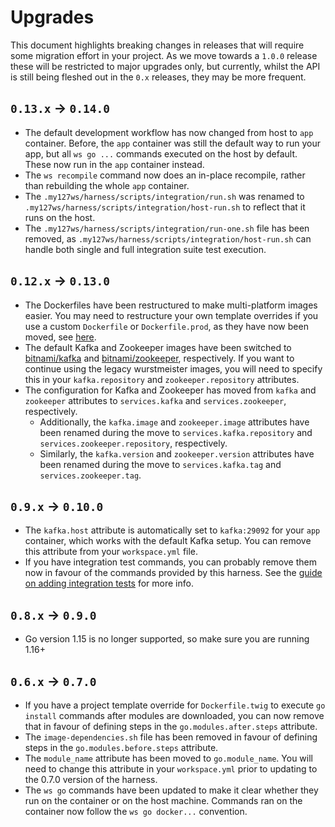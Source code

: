 # Upgrades

This document highlights breaking changes in releases that will require some migration effort in your project. As we move towards a `1.0.0` release these will be restricted to major upgrades only, but currently, whilst the API is still being fleshed out in the `0.x` releases, they may be more frequent.

## `0.13.x` -> `0.14.0`

* The default development workflow has now changed from host to `app` container. Before, the `app` container was still the default way to run your app, but all `ws go ...` commands executed on the host by default. These now run in the `app` container instead.
* The `ws recompile` command now does an in-place recompile, rather than rebuilding the whole `app` container.
* The `.my127ws/harness/scripts/integration/run.sh` was renamed to `.my127ws/harness/scripts/integration/host-run.sh` to reflect that it runs on the host.
* The `.my127ws/harness/scripts/integration/run-one.sh` file has been removed, as `.my127ws/harness/scripts/integration/host-run.sh` can handle both single and full integration suite test execution.

## `0.12.x` -> `0.13.0`

* The Dockerfiles have been restructured to make multi-platform images easier. You may need to restructure your own template overrides if you use a custom `Dockerfile` or `Dockerfile.prod`, as they have now been moved, see [here](https://github.com/inviqa/harness-go/tree/master/docker/image/app/include).
* The default Kafka and Zookeeper images have been switched to [bitnami/kafka](https://hub.docker.com/r/bitnami/kafka) and [bitnami/zookeeper](https://hub.docker.com/r/bitnami/zookeeper), respectively. If you want to continue using the legacy wurstmeister images, you will need to specify this in your `kafka.repository` and `zookeeper.repository` attributes.
* The configuration for Kafka and Zookeeper has moved from `kafka` and `zookeeper` attributes to `services.kafka` and `services.zookeeper`, respectively.
    * Additionally, the `kafka.image` and `zookeeper.image` attributes have been renamed during the move to `services.kafka.repository` and `services.zookeeper.repository`, respectively.
    * Similarly, the `kafka.version` and `zookeeper.version` attributes have been renamed during the move to `services.kafka.tag` and `services.zookeeper.tag`.

## `0.9.x` -> `0.10.0`

* The `kafka.host` attribute is automatically set to `kafka:29092` for your `app` container, which works with the default Kafka setup. You can remove this attribute from your `workspace.yml` file.
* If you have integration test commands, you can probably remove them now in favour of the commands provided by this harness. See the [guide on adding integration tests](docs/how-to-guides/write-integration-tests.md) for more info.

## `0.8.x` -> `0.9.0`

* Go version 1.15 is no longer supported, so make sure you are running 1.16+

## `0.6.x` -> `0.7.0`

* If you have a project template override for `Dockerfile.twig` to execute `go install` commands after modules are downloaded, you can now remove that in favour of defining steps in the `go.modules.after.steps` attribute.
* The `image-dependencies.sh` file has been removed in favour of defining steps in the `go.modules.before.steps` attribute. 
* The `module_name` attribute has been moved to `go.module_name`. You will need to change this attribute in your `workspace.yml` prior to updating to the 0.7.0 version of the harness.
* The `ws go` commands have been updated to make it clear whether they run on the container or on the host machine. Commands ran on the container now follow the `ws go docker...` convention.
